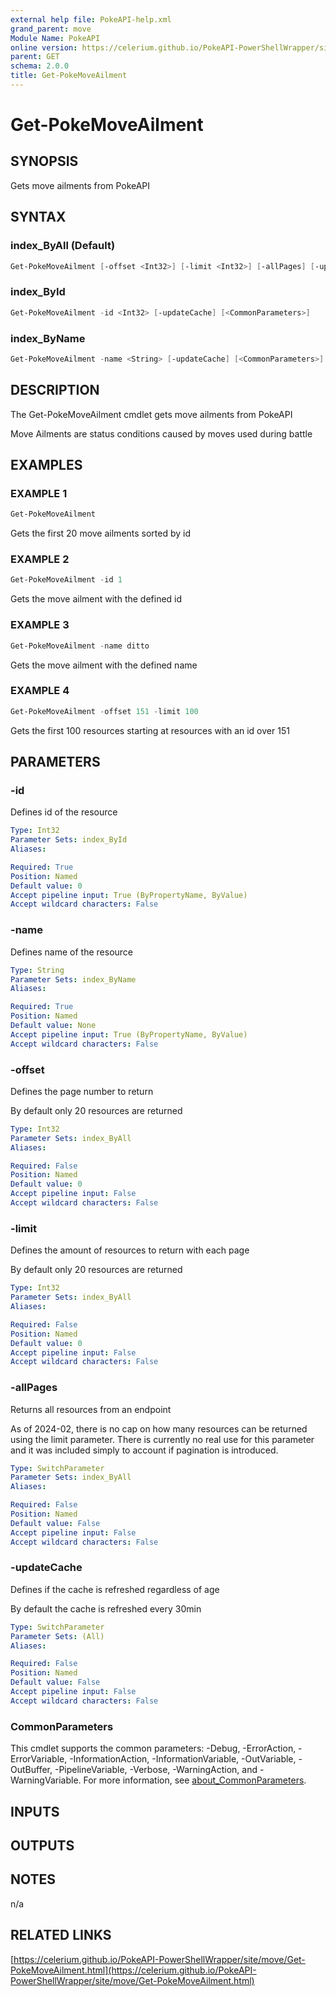 ```yaml
---
external help file: PokeAPI-help.xml
grand_parent: move
Module Name: PokeAPI
online version: https://celerium.github.io/PokeAPI-PowerShellWrapper/site/move/Get-PokeMoveAilment.html
parent: GET
schema: 2.0.0
title: Get-PokeMoveAilment
---
```


# Get-PokeMoveAilment

## SYNOPSIS
Gets move ailments from PokeAPI

## SYNTAX

### index_ByAll (Default)
```powershell
Get-PokeMoveAilment [-offset <Int32>] [-limit <Int32>] [-allPages] [-updateCache] [<CommonParameters>]
```

### index_ById
```powershell
Get-PokeMoveAilment -id <Int32> [-updateCache] [<CommonParameters>]
```

### index_ByName
```powershell
Get-PokeMoveAilment -name <String> [-updateCache] [<CommonParameters>]
```

## DESCRIPTION
The Get-PokeMoveAilment cmdlet gets move ailments from PokeAPI

Move Ailments are status conditions caused by moves used during battle

## EXAMPLES

### EXAMPLE 1
```powershell
Get-PokeMoveAilment
```

Gets the first 20 move ailments sorted by id

### EXAMPLE 2
```powershell
Get-PokeMoveAilment -id 1
```

Gets the move ailment with the defined id

### EXAMPLE 3
```powershell
Get-PokeMoveAilment -name ditto
```

Gets the move ailment with the defined name

### EXAMPLE 4
```powershell
Get-PokeMoveAilment -offset 151 -limit 100
```

Gets the first 100 resources starting at resources with
an id over 151

## PARAMETERS

### -id
Defines id of the resource

```yaml
Type: Int32
Parameter Sets: index_ById
Aliases:

Required: True
Position: Named
Default value: 0
Accept pipeline input: True (ByPropertyName, ByValue)
Accept wildcard characters: False
```

### -name
Defines name of the resource

```yaml
Type: String
Parameter Sets: index_ByName
Aliases:

Required: True
Position: Named
Default value: None
Accept pipeline input: True (ByPropertyName, ByValue)
Accept wildcard characters: False
```

### -offset
Defines the page number to return

By default only 20 resources are returned

```yaml
Type: Int32
Parameter Sets: index_ByAll
Aliases:

Required: False
Position: Named
Default value: 0
Accept pipeline input: False
Accept wildcard characters: False
```

### -limit
Defines the amount of resources to return with each page

By default only 20 resources are returned

```yaml
Type: Int32
Parameter Sets: index_ByAll
Aliases:

Required: False
Position: Named
Default value: 0
Accept pipeline input: False
Accept wildcard characters: False
```

### -allPages
Returns all resources from an endpoint

As of 2024-02, there is no cap on how many resources can be
returned using the limit parameter.
There is currently no real
use for this parameter and it was included simply to account if
pagination is introduced.

```yaml
Type: SwitchParameter
Parameter Sets: index_ByAll
Aliases:

Required: False
Position: Named
Default value: False
Accept pipeline input: False
Accept wildcard characters: False
```

### -updateCache
Defines if the cache is refreshed regardless of age

By default the cache is refreshed every 30min

```yaml
Type: SwitchParameter
Parameter Sets: (All)
Aliases:

Required: False
Position: Named
Default value: False
Accept pipeline input: False
Accept wildcard characters: False
```

### CommonParameters
This cmdlet supports the common parameters: -Debug, -ErrorAction, -ErrorVariable, -InformationAction, -InformationVariable, -OutVariable, -OutBuffer, -PipelineVariable, -Verbose, -WarningAction, and -WarningVariable. For more information, see [about_CommonParameters](http://go.microsoft.com/fwlink/?LinkID=113216).

## INPUTS

## OUTPUTS

## NOTES
n/a

## RELATED LINKS

[https://celerium.github.io/PokeAPI-PowerShellWrapper/site/move/Get-PokeMoveAilment.html](https://celerium.github.io/PokeAPI-PowerShellWrapper/site/move/Get-PokeMoveAilment.html)

